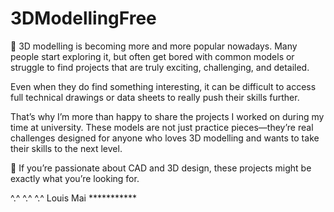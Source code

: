 # 3DModellingFree
🚀 3D modelling is becoming more and more popular nowadays. Many people start exploring it, but often get bored with common models or struggle to find projects that are truly exciting, challenging, and detailed.

Even when they do find something interesting, it can be difficult to access full technical drawings or data sheets to really push their skills further.

That’s why I’m more than happy to share the projects I worked on during my time at university. These models are not just practice pieces—they’re real challenges designed for anyone who loves 3D modelling and wants to take their skills to the next level.

🔧 If you’re passionate about CAD and 3D design, these projects might be exactly what you’re looking for.

^.^ ^.^ ^.^ Louis Mai ***********
